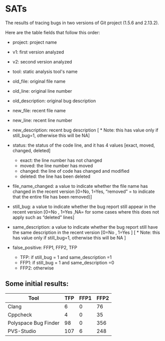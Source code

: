 # SATs
The results of tracing bugs in two versions of Git project (1.5.6 and 2.13.2). 

Here are the table fields that follow this order: 
* project: project name
* v1:  first version analyzed
* v2: second version analyzed
 
* tool: static analysis tool's name
* old_file: original file name
* old_line: original line number
* old_description: original bug description
* new_file: recent file name
* new_line: recent line number
* new_description: recent bug description [ * Note: this has value only if still_bug=1, otherwise this will be NA]
 
* status: the status of the code line, and it has 4 values [exact, moved, changed, deleted]
    * exact: the line number has not changed 
    * moved: the line number has moved 
    * changed: the line of code has changed and modified
    * deleted:  the line has been deleted 
* file_name_changed: a value to indicate whether the file name has changed in the recent version [0=No, 1=Yes, “removed” = to indicate that the entire file has been removed)]

* still_bug: a value to indicate whether the bug report still appear in the recent version [0=No , 1=Yes ,NA= for some cases where this does not apply such as “deleted” lines]
 
* same_description: a value to indicate whether the bug report still have the same description in the recent version [0=No , 1=Yes ] [ * Note: this has value only if still_bug=1, otherwise this will be NA ]
* false_positive: FFP1, FFP2, TFP
   * TFP: if still_bug = 1 and same_description =1
   * FFP1: if still_bug = 1 and same_description =0
   * FFP2: otherwise



 ## Some initial results:
 
| Tool                           |                   TFP     |        FFP1     |       FFP2 |
| -------------------------------|---------------------------|-----------------|------------|
| Clang                          |                   6       |        0        |         76 |
| Cppcheck                       |              4             |      0          |          35 |
| Polyspace Bug Finder           |      98             |     0  |                  356 |
| PVS-Studio                      |           107        |        6       |             248|
  
